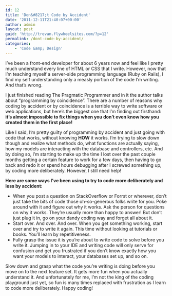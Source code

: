 ```yaml
---
id: 12
title: 'Don&#8217;t Code by Accident'
date: '2011-12-11T21:40:07+00:00'
author: admin
layout: post
guid: 'http://trevan.flywheelsites.com/?p=12'
permalink: /dont-code-by-accident/
categories:
    - 'Code &amp; Design'
---
```


I’ve been a front-end developer for about 6 years now and feel like I pretty much understand every line of HTML or CSS that I write. However, now that I’m teaching myself a server-side programming language (Ruby on Rails), I find my self understanding only a measly portion of the code I’m writing. And that’s wrong.

I just finished reading The Pragmatic Programmer and in it the author talks about “programming by coincidence”. There are a number of reasons why coding by accident or by coincidence is a terrible way to write software or web applications, but here’s the biggest one that I’m finding out firsthand: **it’s almost impossible to fix things when you don’t even know how you created them in the first place!**

Like I said, I’m pretty guilty of programming by accident and just going with code that works, without knowing **HOW** it works. I’m trying to slow down though and realize what methods do, what functions are actually saying, how my models are interacting with the database and controllers, etc. And by doing so, I’m starting to make up the time I lost over the past couple months getting a certain feature to work for a few days, then having to go back and redo it or spend hours debugging after I screwed something up, by coding more deliberately. However, I still need help!

**Here are some ways I’ve been using to try to code more deliberately and less by accident:**

- When you post a question on StackOverflow or Forrst or wherever, don’t just take the bits of code those oh-so-generous folks write for you. Poke around with it and figure out why it works. Ask the person for questions on why it works. They’re usually more than happy to answer! But don’t just plug it in, go on your dandy coding way and forget all about it.
- Start over. And over. And over. When you get something working, start over and try to write it again. This time without looking at tutorials or books. You’ll learn by repetitiveness.
- Fully grasp the issue it is you’re about to write code to solve before you write it. Jumping in to your IDE and writing code will only serve for confusion and get you frustrated if you don’t know exactly how you want your models to interact, your databases set up, and so on.

Slow down and grasp what the code you’re writing is doing before you move on to the next feature set. It gets more fun when you actually understand it. And unfortunately for me, I’m not the king of the coding playground just yet, so fun is many times replaced with frustration as I learn to code more deliberately. Happy coding!